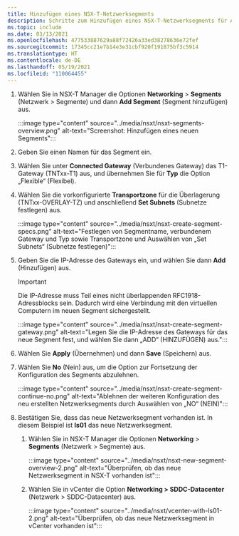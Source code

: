 ```yaml
---
title: Hinzufügen eines NSX-T-Netzwerksegments
description: Schritte zum Hinzufügen eines NSX-T-Netzwerksegments für Azure VMware Solution
ms.topic: include
ms.date: 03/13/2021
ms.openlocfilehash: 477533887629a88f72426a33ed38278636e72fef
ms.sourcegitcommit: 17345cc21e7b14e3e31cbf920f191875bf3c5914
ms.translationtype: HT
ms.contentlocale: de-DE
ms.lasthandoff: 05/19/2021
ms.locfileid: "110064455"
---
```

<!-- Used in configure-dhcp-azure-vmware-solution.md and tutorial-nsx-t-network-segment.md -->

1. Wählen Sie in NSX-T Manager die Optionen **Networking** > **Segments** (Netzwerk > Segmente) und dann **Add Segment** (Segment hinzufügen) aus. 

   :::image type="content" source="../media/nsxt/nsxt-segments-overview.png" alt-text="Screenshot: Hinzufügen eines neuen Segments":::

1. Geben Sie einen Namen für das Segment ein.

1. Wählen Sie unter **Connected Gateway** (Verbundenes Gateway) das T1-Gateway (TNTxx-T1) aus, und übernehmen Sie für **Typ** die Option „Flexible“ (Flexibel).

1. Wählen Sie die vorkonfigurierte **Transportzone** für die Überlagerung (TNTxx-OVERLAY-TZ) und anschließend **Set Subnets** (Subnetze festlegen) aus. 

   :::image type="content" source="../media/nsxt/nsxt-create-segment-specs.png" alt-text="Festlegen von Segmentname, verbundenem Gateway und Typ sowie Transportzone und Auswählen von „Set Subnets“ (Subnetze festlegen)":::

1. Geben Sie die IP-Adresse des Gateways ein, und wählen Sie dann **Add** (Hinzufügen) aus. 

   >[!IMPORTANT]
   >Die IP-Adresse muss Teil eines nicht überlappenden RFC1918-Adressblocks sein. Dadurch wird eine Verbindung mit den virtuellen Computern im neuen Segment sichergestellt.

   :::image type="content" source="../media/nsxt/nsxt-create-segment-gateway.png" alt-text="Legen Sie die IP-Adresse des Gateways für das neue Segment fest, und wählen Sie dann „ADD“ (HINZUFÜGEN) aus.":::

1. Wählen Sie **Apply** (Übernehmen) und dann **Save** (Speichern) aus.

1. Wählen Sie **No** (Nein) aus, um die Option zur Fortsetzung der Konfiguration des Segments abzulehnen. 

   :::image type="content" source="../media/nsxt/nsxt-create-segment-continue-no.png" alt-text="Ablehnen der weiteren Konfiguration des neu erstellten Netzwerksegments durch Auswählen von „NO“ (NEIN)":::

1. Bestätigen Sie, dass das neue Netzwerksegment vorhanden ist. In diesem Beispiel ist **ls01** das neue Netzwerksegment.

   1. Wählen Sie in NSX-T Manager die Optionen **Networking** > **Segments** (Netzwerk > Segmente) aus. 

      :::image type="content" source="../media/nsxt/nsxt-new-segment-overview-2.png" alt-text="Überprüfen, ob das neue Netzwerksegment in NSX-T vorhanden ist":::

   1. Wählen Sie in vCenter die Option **Networking > SDDC-Datacenter** (Netzwerk > SDDC-Datacenter) aus.

      :::image type="content" source="../media/nsxt/vcenter-with-ls01-2.png" alt-text="Überprüfen, ob das neue Netzwerksegment in vCenter vorhanden ist":::